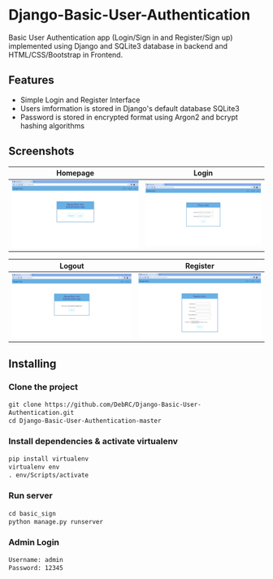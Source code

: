 # Django-Basic-User-Authentication
Basic User Authentication app (Login/Sign in and Register/Sign up) implemented using Django and SQLite3 database in backend and HTML/CSS/Bootstrap in Frontend.

## Features
<ul>
  <li>Simple Login and Register Interface</li>
  <li>Users imformation is stored in Django's default database SQLite3</li>
  <li>Password is stored in encrypted format using Argon2 and bcrypt hashing algorithms</li>
</ul>

## Screenshots
| Homepage | Login |
| -------|--------------|
| <img src="./Demo/Homepage.png" width="500"> | <img src="./Demo/Login.png" width="500"> |

| Logout | Register |
| ---------------|------------------|
| <img src="./Demo/Logout.png" width="500"> | <img src="./Demo/Register.png" width="500"> |

## Installing
### Clone the project

```
git clone https://github.com/DebRC/Django-Basic-User-Authentication.git
cd Django-Basic-User-Authentication-master
```

### Install dependencies & activate virtualenv

```
pip install virtualenv
virtualenv env
. env/Scripts/activate
```

### Run server
```
cd basic_sign
python manage.py runserver
```

### Admin Login
```
Username: admin
Password: 12345
```

